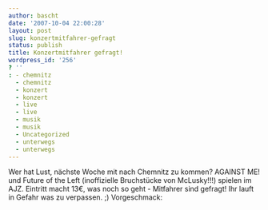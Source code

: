 ```yaml
---
author: bascht
date: '2007-10-04 22:00:28'
layout: post
slug: konzertmitfahrer-gefragt
status: publish
title: Konzertmitfahrer gefragt!
wordpress_id: '256'
? ''
: - chemnitz
  - chemnitz
  - konzert
  - konzert
  - live
  - live
  - musik
  - musik
  - Uncategorized
  - unterwegs
  - unterwegs
---
```


Wer hat Lust, nächste Woche mit nach Chemnitz zu kommen? AGAINST
ME! und Future of the Left (inoffizielle Bruchstücke von
McLusky!!!) spielen im AJZ. Eintritt macht 13€, was noch so geht -
Mitfahrer sind gefragt! Ihr lauft in Gefahr was zu verpassen. ;)
Vorgeschmack:







